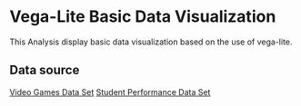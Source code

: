 # Vega-Lite Basic Data Visualization
This Analysis display basic data visualization based on the use of vega-lite.

## Data source
[Video Games Data Set](https://www.kaggle.com/gregorut/videogamesales/version/2)
[Student Performance Data Set ](https://archive.ics.uci.edu/ml/datasets/student+performance#)
